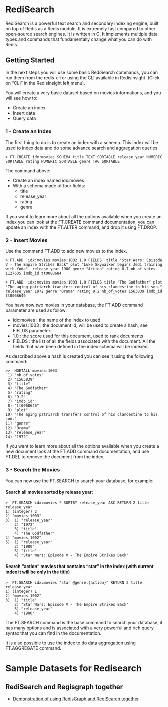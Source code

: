 
# RediSearch

RediSearch is a powerful text search and secondary indexing engine, built on top of Redis as a Redis module. It is extremely fast compared to other open-source search engines.
It is written in C. It implements multiple data types and commands that fundamentally change what you can do with Redis.

## Getting Started 

In the next steps you will use some basic RediSearch commands, you can run them from the redis-cli or using the CLI available in RedisInsight. (Click on “CLI” in the RedisInsight left menu).

You will create a very basic dataset based on movies informations, and you will see how to:

- Create an index
- Insert data
- Query data

### 1 - Create an Index

The first thing to do is to create an index with a schema. This index will be used to index data and do some advance search and aggregation queries.

```
> FT.CREATE idx:movies SCHEMA title TEXT SORTABLE release_year NUMERIC SORTABLE rating NUMERIC SORTABLE genre TAG SORTABLE
```

The command above:

- Create an index named idx:movies
- With a schema made of four fields:
  - title
  - release_year
  - rating
  - genre

If you want to learn more about all the options available when you create an index you can look at the FT.CREATE command documentation, you can update an index with the FT.ALTER command, and drop it using FT.DROP.


### 2 - Insert Movies

Use the command FT.ADD to add new movies to the index.

```
> FT.ADD  idx:movies movies:1002 1.0 FIELDS  title "Star Wars: Episode V - The Empire Strikes Back" plot "Luke Skywalker begins Jedi training with Yoda"  release_year 1980 genre "Action" rating 8.7 nb_of_votes 1127635 imdb_id tt0080684
```

```
> FT.ADD  idx:movies movies:1003 1.0 FIELDS title "The Godfather" plot "The aging patriarch transfers control of his clandestine to his son."  release_year 1972 genre "Drama" rating 9.2 nb_of_votes 1563839 imdb_id tt0068646
```

You have now two movies in your database, the FT.ADD command parameter are used as follow:

 - idx:movies : the name of the index to used
 - movies:1003 : the document id, will be used to create a hash, see FIELDS parameter.
 - 1.0 : the score used for this document, used to rank documents
 - FIELDS : the list of all the fields associated with the document. All the fields that have been defined in the index schema will be indexed.

As described above a hash is created you can see it using the following command:

```
>>  HGETALL movies:1003
 1) "nb_of_votes"
 2) "1563839"
 3) "title"
 4) "The Godfather"
 5) "rating"
 6) "9.2"
 7) "imdb_id"
 8) "tt0068646"
 9) "plot"
10) "The aging patriarch transfers control of his clandestine to his son."
11) "genre"
12) "Drama"
13) "release_year"
14) "1972"
```

If you want to learn more about all the options available when you create a new document look at the FT.ADD command documentation, and use FT.DEL to remove the document from the index.

### 3 - Search the Movies

You can now use the FT.SEARCH to search your database, for example:

#### Search all movies sorted by release year:

```
>  FT.SEARCH idx:movies * SORTBY release_year ASC RETURN 2 title release_year
1) (integer) 2
2) "movies:1003"
3) 	1) "release_year"
	2) "1972"
	3) "title"
	4) "The Godfather"
4) "movies:1002"
5) 	1) "release_year"
   	2) "1980"
   	3) "title"
	4) "Star Wars: Episode V - The Empire Strikes Back"
```

#### Search “action” movies that contains “star” in the index (with current index it will be only in the title)

```
>  FT.SEARCH idx:movies "star @genre:{action}" RETURN 2 title release_year
1) (integer) 1
2) "movies:1002"
3) 	1) "title"
	2) "Star Wars: Episode V - The Empire Strikes Back"
	3) "release_year"
	4) "1980"
```

The FT.SEARCH command is the base command to search your database, it has many options and is associated with a very powerful and rich query syntax that you can find in the documentation.

It is also possible to use the index to do data aggregation using FT.AGGREGATE command.



# Sample Datasets for Redisearch

## RediSearch and Regisgraph together

- [Demonstration of using RedisGraph and RediSearch together](https://github.com/stockholmux/conf19-search-graph-demo)
